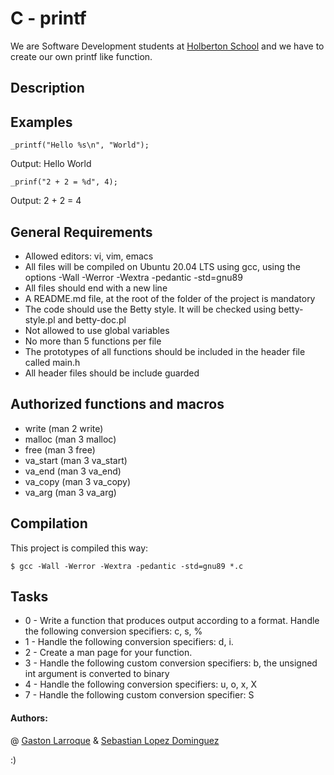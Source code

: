 # C - printf

We are Software Development students at  [Holberton School](https://www.holbertonschool.com/) and we have to create our own printf like function.

## Description


## Examples

```
_printf("Hello %s\n", "World");
```
Output: Hello World

```
_prinf("2 + 2 = %d", 4);
```
Output: 2 + 2 = 4

## General Requirements
- Allowed editors: vi, vim, emacs
- All files will be compiled on Ubuntu 20.04 LTS using gcc, using the options -Wall -Werror -Wextra -pedantic -std=gnu89
- All  files should end with a new line
- A README.md file, at the root of the folder of the project is mandatory
- The code should use the Betty style. It will be checked using betty-style.pl and betty-doc.pl
- Not allowed to use global variables
- No more than 5 functions per file
- The prototypes of all functions should be included in the header file called main.h
- All header files should be include guarded


## Authorized functions and macros
- write (man 2 write)
- malloc (man 3 malloc)
- free (man 3 free)
- va_start (man 3 va_start)
- va_end (man 3 va_end)
- va_copy (man 3 va_copy)
- va_arg (man 3 va_arg)


## Compilation
This project  is compiled this way:

```
$ gcc -Wall -Werror -Wextra -pedantic -std=gnu89 *.c
```

## Tasks
- 0 - Write a function that produces output according to a format. Handle the following conversion specifiers: c, s, %
- 1 - Handle the following conversion specifiers: d, i.
- 2 - Create a man page for your function.
- 3 - Handle the following custom conversion specifiers: b, the unsigned int argument is converted to binary
- 4 - Handle the following conversion specifiers: u, o, x, X
- 7 - Handle the following custom conversion specifier: S

#### Authors: 
@ [Gaston Larroque](https://github.com/gasstin) &  [Sebastian Lopez Dominguez](https://github.com/seba230903)



:)
